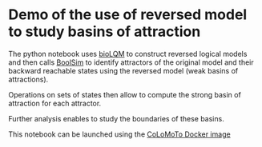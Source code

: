 # Demo of the use of reversed model to study basins of attraction

The python notebook uses [bioLQM](http://colomoto.org/biolqm) to construct reversed logical models and then calls
[BoolSim](https://www.vital-it.ch/research/software/boolSim) to identify attractors of the original model and their
backward reachable states using the reversed model (weak basins of attractions).

Operations on sets of states then allow to compute the strong basin of attraction for each attractor.

Further analysis enables to study the boundaries of these basins.

This notebook can be launched using the [CoLoMoTo Docker image](http://colomoto.org/notebook)

